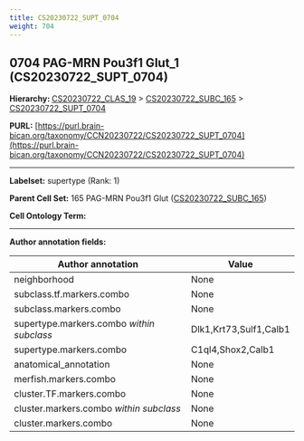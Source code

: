 ```yaml
---
title: CS20230722_SUPT_0704
weight: 704
---
```

## 0704 PAG-MRN Pou3f1 Glut_1 (CS20230722_SUPT_0704)
<b>Hierarchy: </b>
[CS20230722_CLAS_19](../CS20230722_CLAS_19) >
[CS20230722_SUBC_165](../CS20230722_SUBC_165) >
[CS20230722_SUPT_0704](../CS20230722_SUPT_0704)

**PURL:** [https://purl.brain-bican.org/taxonomy/CCN20230722/CS20230722_SUPT_0704](https://purl.brain-bican.org/taxonomy/CCN20230722/CS20230722_SUPT_0704)

---


**Labelset:** supertype (Rank: 1)

**Parent Cell Set:** 165 PAG-MRN Pou3f1 Glut ([CS20230722_SUBC_165](../CS20230722_SUBC_165))



**Cell Ontology Term:** 

[MARKER GENES.]: #


---

[TRANSFERRED ANNOTATIONS.]: #


[AUTHOR ANNOTATION FIELDS.]: #


**Author annotation fields:**

| Author annotation | Value |
|-------------------|-------|
|neighborhood|None|
|subclass.tf.markers.combo|None|
|subclass.markers.combo|None|
|supertype.markers.combo _within subclass_|Dlk1,Krt73,Sulf1,Calb1|
|supertype.markers.combo|C1ql4,Shox2,Calb1|
|anatomical_annotation|None|
|merfish.markers.combo|None|
|cluster.TF.markers.combo|None|
|cluster.markers.combo _within subclass_|None|
|cluster.markers.combo|None|
